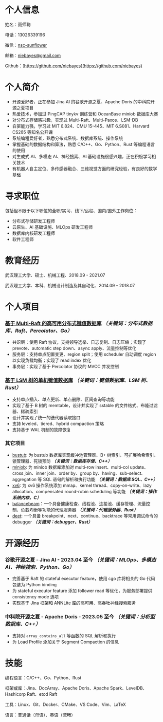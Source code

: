 
# 个人信息


姓名：聂师聪


电话：13026339196


微信：[nsc-sunflower](https://github.com/niebayes/niebayes/blob/main/assets/wechat.png)


邮箱：[niebayes@gmail.com](mailto:niebayes@gmail.com)


Github：[https://github.com/niebayes](https://github.com/niebayes)


# 个人简介

- 开源爱好者，正在参加 Jina AI 的谷歌开源之夏、Apache Doris 的中科院开源之夏项目
- 热爱技术，参加过 PingCAP tinykv 训练营和 OceanBase miniob 数据库大赛
- 对分布式存储感兴趣，实现过 Multi-Raft、Multi-Paxos、LSM-DB
- 自驱能力强，学习过 MIT 6.824、CMU 15-445、MIT 6.S081、Harvard CS265 等知名公开课
- 系统编程爱好者，熟悉分布式系统、数据库系统、操作系统
- 掌握基础的数据结构和算法，熟悉 C/C++、Go、Python、Rust 等编程语言的使用
- 对生成式 AI、多模态 AI、神经搜索、AI 基础设施很感兴趣，正在积极学习相关技术
- 有机器人自主定位、多传感器融合、三维视觉方面的研究经验，有良好的数学基础

# 寻求职位


包括但不限于以下职位的全职/实习、线下/远程、国内/国外工作岗位：

- 分布式存储研发工程师
- 云原生、AI 基础设施、MLOps 研发工程师
- 数据库内核研发工程师
- 软件工程师

# 教育经历


武汉理工大学、硕士、机械工程、2018.09 - 2021.07


武汉理工大学、本科、机械设计制造及其自动化、2014.09 - 2018.07


# 个人项目


### [基于 Multi-Raft 的高可用分布式键值数据库](https://github.com/niebayes/tinykv-summary)  _**（关键词：分布式数据库、Raft、Percolator、Go）**_

- 共识层：使用 Raft 协议，支持领导选举、日志复制、日志压缩；实现了 prevote、automatic step down、async apply、流量控制等优化
- 服务层：支持单点配置变更、region split；使用 scheduler 自动调度 region 以实现负载均衡；实现了 read index 优化
- 事务层：实现了基于 Percolator 协议的 MVCC 并发控制

### [基于 LSM 树的单机键值数据库](https://github.com/niebayes/LSM-DB) _（关键词：键值数据库、LSM 树、Rust）_

- 支持单点插入、单点更新、单点删除、区间查询等功能
- 实现了基于 B 树的 memtable，设计并实现了 sstable 的文件格式、布隆过滤器、稀疏索引
- 设计并实现了统一的迭代器读取接口
- 支持 leveled、tiered、hybrid compaction 策略
- 支持基于 WAL 机制的故障恢复

### 其它项目

- [bustub](https://github.com/niebayes/CMU-15-445-2020): 为 bustub 数据库实现缓冲池管理器、B+ 树索引、可扩展哈希索引、锁管理器、死锁预防 _**（关键词：数据库存储、C++）**_
- [miniob](https://github.com/niebayes/miniob-summary): 为 miniob 数据库添加对 multi-row insert、multi-col update、cross join、inner join、order by、group by、having、sub-select、aggregation 等 SQL 语句的解析和执行功能 _**（关键词：数据库 SQL、C++）**_
- [xv6](https://github.com/niebayes/MIT-6.S081-summary): 为 xv6 操作系统添加 mmap、kernel thread、copy-on-write、lazy allocation、compensated round-robin scheduling 等功能 _**（关键词：操作系统内核、C）**_
- [balancebeam](https://github.com/niebayes/Balancebeam)：一个具备健康检查、线程池、连接池、缓存管理、流量控制、负载均衡等功能的代理服务器 _**（关键词：代理服务器、Rust）**_
- [deet](https://github.com/niebayes/DEET-Debugger): 一个具备 breakpoint、next、continue、backtrace 等常用调试命令的 debugger _**（关键词：debugger、Rust）**_

# 开源经历


### 谷歌开源之夏 - Jina AI - 2023.04 至今 _（关键词：MLOps、多模态 AI、神经搜索、Python、Go）_

- 完善基于 Raft 的 stateful executor feature，使用 cgo 库将相关的 Go 代码包装为 Python binding
- 为 stateful executor feature 添加 follower read 等优化，为服务部署提供 consistency mode 选项
- 实现基于 Jina 框架和 ANNLite 库的高可用、高吞吐神经搜索服务

### 中科院开源之夏 - Apache Doris - 2023.05 至今 _**（关键词：分析型数据库、C++）**_

- 支持对 `array_contains_all` 等函数的 SQL 解析和执行
- 为 Load Profile 添加关于 Segment Compaction 的信息

# 技能


编程语言：C/C++、Go、Python、Rust


框架或库：Jina、DocArray、Apache Doris、Apache Spark、LevelDB、Hashicorp Raft、etcd Raft


工具：Linux、Git、Docker、CMake、VS Code、Vim、LaTeX


语言：普通话（母语）、英语（流畅）

